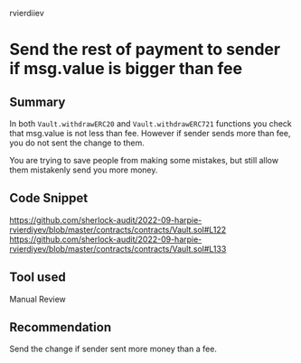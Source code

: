 rvierdiiev
# Send the rest of payment to sender if msg.value is bigger than fee

## Summary
In both `Vault.withdrawERC20` and `Vault.withdrawERC721` functions you check that msg.value is not less than fee. However if sender sends more than fee, you do not sent the change to them. 

You are trying to save people from making some mistakes, but still allow them mistakenly send you more money.

## Code Snippet
https://github.com/sherlock-audit/2022-09-harpie-rvierdiyev/blob/master/contracts/contracts/Vault.sol#L122
https://github.com/sherlock-audit/2022-09-harpie-rvierdiyev/blob/master/contracts/contracts/Vault.sol#L133
## Tool used

Manual Review

## Recommendation
Send the change if sender sent more money than a fee.